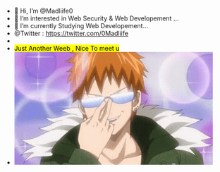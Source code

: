 
- 👋 Hi, I’m @Madliife0
- 👀 I’m interested in Web Security & Web Developement ...
- 🌱 I’m currently Studying Web Developement...
-  @Twitter : https://twitter.com/0Madliife
-  
- <mark>Just Another Weeb , Nice To meet u</mark>
- ![alt text](tenor.gif)

<!---
Madliife0/Madliife0 is a ✨ special ✨ repository because its `README.md` (this file) appears on your GitHub profile.
You can click the Preview link to take a look at your changes.
--->
